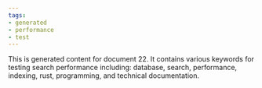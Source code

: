 ```yaml
---
tags:
- generated
- performance
- test
---
```

This is generated content for document 22. It contains various keywords for testing search performance including: database, search, performance, indexing, rust, programming, and technical documentation.